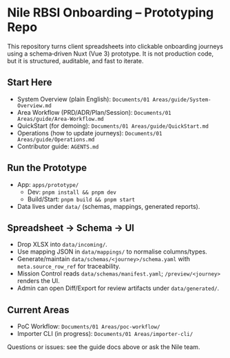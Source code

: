 # Nile RBSI Onboarding – Prototyping Repo

This repository turns client spreadsheets into clickable onboarding journeys using a schema‑driven Nuxt (Vue 3) prototype. It is not production code, but it is structured, auditable, and fast to iterate.

## Start Here
- System Overview (plain English): `Documents/01 Areas/guide/System-Overview.md`
- Area Workflow (PRD/ADR/Plan/Session): `Documents/01 Areas/guide/Area-Workflow.md`
- QuickStart (for demoing): `Documents/01 Areas/guide/QuickStart.md`
- Operations (how to update journeys): `Documents/01 Areas/guide/Operations.md`
- Contributor guide: `AGENTS.md`

## Run the Prototype
- App: `apps/prototype/`
  - Dev: `pnpm install && pnpm dev`
  - Build/Start: `pnpm build && pnpm start`
- Data lives under `data/` (schemas, mappings, generated reports).

## Spreadsheet → Schema → UI
- Drop XLSX into `data/incoming/`.
- Use mapping JSON in `data/mappings/` to normalise columns/types.
- Generate/maintain `data/schemas/<journey>/schema.yaml` with `meta.source_row_ref` for traceability.
- Mission Control reads `data/schemas/manifest.yaml`; `/preview/<journey>` renders the UI.
- Admin can open Diff/Export for review artifacts under `data/generated/`.

## Current Areas
- PoC Workflow: `Documents/01 Areas/poc-workflow/`
- Importer CLI (in progress): `Documents/01 Areas/importer-cli/`

Questions or issues: see the guide docs above or ask the Nile team.
